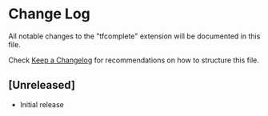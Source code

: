 # Change Log
All notable changes to the "tfcomplete" extension will be documented in this file.

Check [Keep a Changelog](http://keepachangelog.com/) for recommendations on how to structure this file.

## [Unreleased]
- Initial release